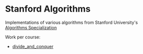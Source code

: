 # Stanford Algorithms
Implementations of various algorithms from Stanford University's [Algorithms Specialization](https://www.coursera.org/specializations/algorithms?)

Work per course:
- [divide_and_conquer](https://www.coursera.org/learn/algorithms-divide-conquer?specialization=algorithms)
